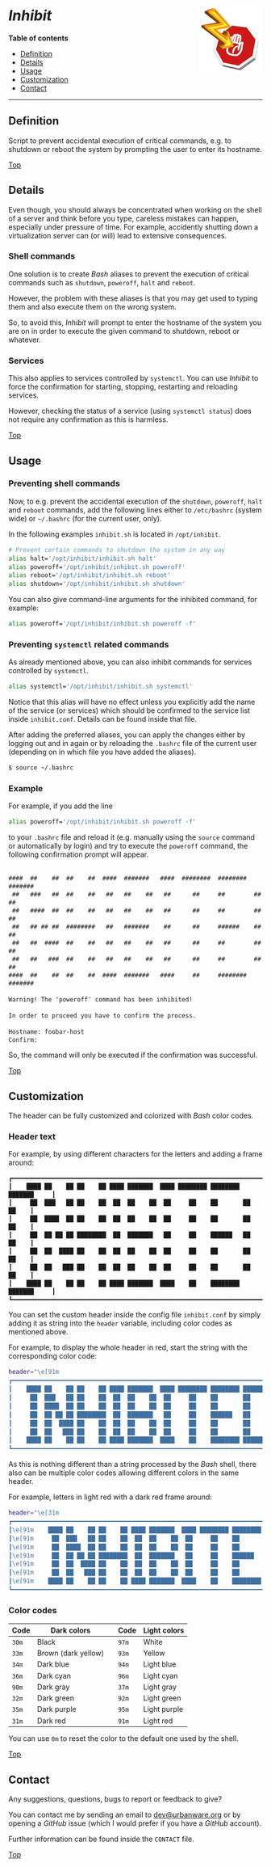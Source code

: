# *Inhibit* <img src="inhibit.png" alt="Inhibit logo" height="128px" width="128px" align="right"/>

**Table of contents**
*   [Definition](#definition)
*   [Details](#details)
*   [Usage](#usage)
*   [Customization](#customization)
*   [Contact](#contact)

----

## Definition

Script to prevent accidental execution of critical commands, e.g. to shutdown or reboot the system by prompting the user to enter its hostname.

[Top](#inhibit-)

## Details

Even though, you should always be concentrated when working on the shell of a server and think before you type, careless mistakes can happen, especially under pressure of time. For example, accidently shutting down a virtualization server can (or will) lead to extensive consequences.

### Shell commands

One solution is to create *Bash* aliases to prevent the execution of critical commands such as `shutdown`, `poweroff`, `halt` and `reboot`.

However, the problem with these aliases is that you may get used to typing them and also execute them on the wrong system.

So, to avoid this, *Inhibit* will prompt to enter the hostname of the system you are on in order to execute the given command to shutdown, reboot or whatever.

### Services

This also applies to services controlled by `systemctl`. You can use *Inhibit* to force the confirmation for starting, stopping, restarting and reloading services.

However, checking the status of a service (using `systemctl status`) does not require any confirmation as this is harmless.

[Top](#inhibit-)

## Usage

### Preventing shell commands

Now, to e.g. prevent the accidental execution of the `shutdown`, `poweroff`, `halt` and `reboot` commands, add the following lines either to `/etc/bashrc` (system wide) or `~/.bashrc` (for the current user, only).

In the following examples `inhibit.sh` is located in `/opt/inhibit`.

```bash
# Prevent certain commands to shutdown the system in any way
alias halt='/opt/inhibit/inhibit.sh halt'
alias poweroff='/opt/inhibit/inhibit.sh poweroff'
alias reboot='/opt/inhibit/inhibit.sh reboot'
alias shutdown='/opt/inhibit/inhibit.sh shutdown'
```

You can also give command-line arguments for the inhibited command, for example:

```bash
alias poweroff='/opt/inhibit/inhibit.sh poweroff -f'
```

### Preventing `systemctl` related commands

As already mentioned above, you can also inhibit commands for services controlled by `systemctl`.

```bash
alias systemctl='/opt/inhibit/inhibit.sh systemctl'
```

Notice that this alias will have no effect unless you explicitly add the name of the service (or services) which should be confirmed to the service list inside `inhibit.conf`. Details can be found inside that file.

After adding the preferred aliases, you can apply the changes either by logging out and in again or by reloading the `.bashrc` file of the current user (depending on in which file you have added the aliases).

```bash
$ source ~/.bashrc
```

### Example

For example, if you add the line

```bash
alias poweroff='/opt/inhibit/inhibit.sh poweroff -f'
```

to your `.bashrc` file and reload it (e.g. manually using the `source` command or automatically by login) and try to execute the `poweroff` command, the following confirmation prompt will appear.

```

####  ##    ##  ##    ##  ####  #######   ####  ########  ########  #######
 ##   ###   ##  ##    ##   ##   ##    ##   ##      ##     ##        ##    ##
 ##   ####  ##  ##    ##   ##   ##    ##   ##      ##     ##        ##    ##
 ##   ## ## ##  ########   ##   #######    ##      ##     ######    ##    ##
 ##   ##  ####  ##    ##   ##   ##    ##   ##      ##     ##        ##    ##
 ##   ##   ###  ##    ##   ##   ##    ##   ##      ##     ##        ##    ##
####  ##    ##  ##    ##  ####  #######   ####     ##     ########  #######

Warning! The 'poweroff' command has been inhibited!

In order to proceed you have to confirm the process.

Hostname: foobar-host
Confirm:

```

So, the command will only be executed if the confirmation was successful.

[Top](#inhibit-)

## Customization

The header can be fully customized and colorized with *Bash* color codes.

### Header text

For example, by using different characters for the letters and adding a frame around:

```
┏━━━━━━━━━━━━━━━━━━━━━━━━━━━━━━━━━━━━━━━━━━━━━━━━━━━━━━━━━━━━━━━━━━━━━━━━━━━━┓
┃    ████ ██    ██ ██    ██ ████ ███████  ████ ████████ ████████ ███████     ┃
┃     ██  ███   ██ ██    ██  ██  ██    ██  ██     ██    ██       ██    ██    ┃
┃     ██  ████  ██ ██    ██  ██  ██    ██  ██     ██    ██       ██    ██    ┃
┃     ██  ██ ██ ██ ████████  ██  ███████   ██     ██    ██████   ██    ██    ┃
┃     ██  ██  ████ ██    ██  ██  ██    ██  ██     ██    ██       ██    ██    ┃
┃     ██  ██   ███ ██    ██  ██  ██    ██  ██     ██    ██       ██    ██    ┃
┃    ████ ██    ██ ██    ██ ████ ███████  ████    ██    ████████ ███████     ┃
┗━━━━━━━━━━━━━━━━━━━━━━━━━━━━━━━━━━━━━━━━━━━━━━━━━━━━━━━━━━━━━━━━━━━━━━━━━━━━┛
```

You can set the custom header inside the config file `inhibit.conf` by simply adding it as string into the `header` variable, including color codes as mentioned above.

For example, to display the whole header in red, start the string with the corresponding color code:

```bash
header="\e[91m
┏━━━━━━━━━━━━━━━━━━━━━━━━━━━━━━━━━━━━━━━━━━━━━━━━━━━━━━━━━━━━━━━━━━━━━━━━━━━━┓
┃    ████ ██    ██ ██    ██ ████ ███████  ████ ████████ ████████ ███████     ┃
┃     ██  ███   ██ ██    ██  ██  ██    ██  ██     ██    ██       ██    ██    ┃
┃     ██  ████  ██ ██    ██  ██  ██    ██  ██     ██    ██       ██    ██    ┃
┃     ██  ██ ██ ██ ████████  ██  ███████   ██     ██    ██████   ██    ██    ┃
┃     ██  ██  ████ ██    ██  ██  ██    ██  ██     ██    ██       ██    ██    ┃
┃     ██  ██   ███ ██    ██  ██  ██    ██  ██     ██    ██       ██    ██    ┃
┃    ████ ██    ██ ██    ██ ████ ███████  ████    ██    ████████ ███████     ┃
┗━━━━━━━━━━━━━━━━━━━━━━━━━━━━━━━━━━━━━━━━━━━━━━━━━━━━━━━━━━━━━━━━━━━━━━━━━━━━┛"
```

As this is nothing different than a string processed by the *Bash* shell, there also can be multiple color codes allowing different colors in the same header.

For example, letters in light red with a dark red frame around:

```bash
header="\e[31m
┏━━━━━━━━━━━━━━━━━━━━━━━━━━━━━━━━━━━━━━━━━━━━━━━━━━━━━━━━━━━━━━━━━━━━━━━━━━━━┓
┃\e[91m    ████ ██    ██ ██    ██ ████ ███████  ████ ████████ ████████ ███████     \e[31m┃
┃\e[91m     ██  ███   ██ ██    ██  ██  ██    ██  ██     ██    ██       ██    ██    \e[31m┃
┃\e[91m     ██  ████  ██ ██    ██  ██  ██    ██  ██     ██    ██       ██    ██    \e[31m┃
┃\e[91m     ██  ██ ██ ██ ████████  ██  ███████   ██     ██    ██████   ██    ██    \e[31m┃
┃\e[91m     ██  ██  ████ ██    ██  ██  ██    ██  ██     ██    ██       ██    ██    \e[31m┃
┃\e[91m     ██  ██   ███ ██    ██  ██  ██    ██  ██     ██    ██       ██    ██    \e[31m┃
┃\e[91m    ████ ██    ██ ██    ██ ████ ███████  ████    ██    ████████ ███████     \e[31m┃
┗━━━━━━━━━━━━━━━━━━━━━━━━━━━━━━━━━━━━━━━━━━━━━━━━━━━━━━━━━━━━━━━━━━━━━━━━━━━━┛"
```

### Color codes

| Code  | Dark colors         |   | Code  | Light colors |
| ----- | ------------------- | - | ----- | ------------ |
| `30m` | Black               |   | `97m` | White        |
| `33m` | Brown (dark yellow) |   | `93m` | Yellow       |
| `34m` | Dark blue           |   | `94m` | Light blue   |
| `36m` | Dark cyan           |   | `96m` | Light cyan   |
| `90m` | Dark gray           |   | `37m` | Light gray   |
| `32m` | Dark green          |   | `92m` | Light green  |
| `35m` | Dark purple         |   | `95m` | Light purple |
| `31m` | Dark red            |   | `91m` | Light red    |

You can use `0m` to reset the color to the default one used by the shell.

[Top](#inhibit-)

## Contact

Any suggestions, questions, bugs to report or feedback to give?

You can contact me by sending an email to [dev@urbanware.org](mailto:dev@urbanware.org) or by opening a *GitHub* issue (which I would prefer if you have a *GitHub* account).

Further information can be found inside the `CONTACT` file.

[Top](#inhibit-)
